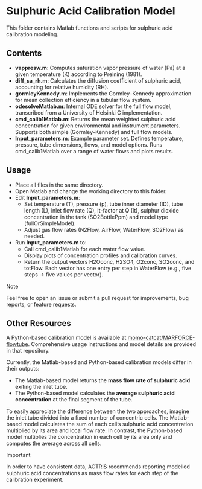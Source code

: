 # Sulphuric Acid Calibration Model

This folder contains Matlab functions and scripts for sulphuric acid calibration modeling. 

## Contents
- **vappresw.m**: Computes saturation vapor pressure of water (Pa) at a given temperature (K) according to Preining (1981).
- **diff_sa_rh.m**: Calculates the diffusion coefficient of sulphuric acid, accounting for relative humidity (RH).
- **gormleyKennedy.m**: Implements the Gormley–Kennedy approximation for mean collection efficiency in a tubular flow system.
- **odesolveMatlab.m**: Internal ODE solver for the full flow model, transcribed from a University of Helsinki C implementation.
- **cmd_calib1Matlab.m**: Returns the mean weighted sulphuric acid concentration for given environmental and instrument parameters. Supports both simple (Gormley–Kennedy) and full flow models.
- **Input_parameters.m**: Example parameter set. Defines temperature, pressure, tube dimensions, flows, and model options. Runs cmd_calib1Matlab over a range of water flows and plots results.

## Usage
- Place all files in the same directory.
- Open Matlab and change the working directory to this folder.
- Edit **Input_parameters.m**:
    - Set temperature (T), pressure (p), tube inner diameter (ID), tube length (L), inlet flow rate (Q), It-factor at Q (It), sulphur dioxide concentration in the tank (SO2BottlePpm) and model type (fullOrSimpleModel).
    - Adjust gas flow rates (N2Flow, AirFlow, WaterFlow, SO2Flow) as needed.
- Run **Input_parameters.m** to:
    - Call cmd_calib1Matlab for each water flow value.
    - Display plots of concentration profiles and calibration curves.
    - Return the output vectors H2Oconc, H2SO4, O2conc, SO2conc, and totFlow. Each vector has one entry per step in WaterFlow (e.g., five steps → five values per vector).

>[!NOTE]
>Feel free to open an issue or submit a pull request for improvements, bug reports, or feature requests.


## Other Resources
A Python-based calibration model is available at [momo-catcat/MARFORCE-flowtube](https://github.com/momo-catcat/MARFORCE-flowtube). Comprehensive usage instructions and model details are provided in that repository.

Currently, the Matlab-based and Python-based calibration models differ in their outputs: 
- The Matlab-based model returns the **mass flow rate of sulphuric acid** exiting the inlet tube.
- The Python-based model calculates the **average sulphuric acid concentration** at the final segment of the tube.

To easily appreciate the difference between the two approaches, imagine the inlet tube divided into a fixed number of
concentric cells. The Matlab-based model calculates the sum of each cell’s sulphuric acid concentration multiplied by its area and local flow rate. In contrast, the Python-based model multiplies the concentration in each cell by its area only and computes the average across all cells.

>[!IMPORTANT]
>In order to have consistent data, ACTRIS recommends reporting modelled sulphuric acid concentrations as mass flow rates for each step of the calibration experiment.

